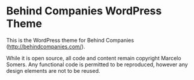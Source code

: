 # Behind Companies WordPress Theme

This is the WordPress theme for Behind Companies (http://behindcompanies.com/).

While it is open source, all code and content remain copyright Marcelo Somers. Any functional code is permitted to be reproduced, however any design elements are not to be reused.